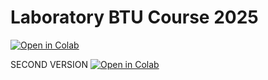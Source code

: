 # Laboratory BTU Course 2025


[![Open in Colab](https://colab.research.google.com/assets/colab-badge.svg)](
https://colab.research.google.com/github/TommyR06/cross-sim-BTU-course/blob/main/tutorial/BTU-course/BTU-cource-lab-experience-2025_for_Colab.ipynb)



SECOND VERSION
[![Open in Colab](https://colab.research.google.com/assets/colab-badge.svg)](
https://colab.research.google.com/github/TommyR06/cross-sim-BTU-course/blob/main/tutorial/BTU-course/working_example.ipynb)
